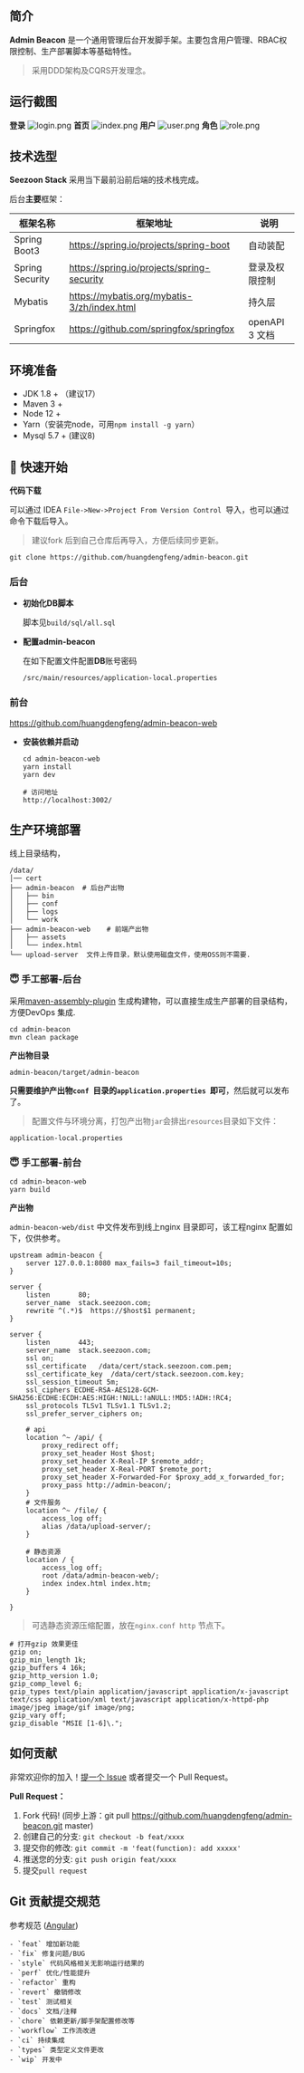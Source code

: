 ## 简介

**Admin Beacon** 是一个通用管理后台开发脚手架。主要包含用户管理、RBAC权限控制、生产部署脚本等基础特性。
> 采用DDD架构及CQRS开发理念。

## 运行截图

**登录**
![login.png](doc%2Fpictures%2Flogin.png)
**首页**
![index.png](doc%2Fpictures%2Findex.png)
**用户**
![user.png](doc%2Fpictures%2Fuser.png)
**角色**
![role.png](doc%2Fpictures%2Frole.png)

## 技术选型

**Seezoon Stack** 采用当下最前沿前后端的技术栈完成。

后台**主要**框架：

| 框架名称            | 框架地址                                        | 说明           |
|-----------------|---------------------------------------------|--------------|
| Spring Boot3    | https://spring.io/projects/spring-boot      | 自动装配         |
| Spring Security | https://spring.io/projects/spring-security  | 登录及权限控制      |
| Mybatis         | https://mybatis.org/mybatis-3/zh/index.html | 持久层          |
| Springfox       | https://github.com/springfox/springfox      | openAPI 3 文档 |

## 环境准备

- JDK 1.8 + （建议17）
- Maven 3 +
- Node 12 +
- Yarn（安装完node，可用`npm install -g yarn`）
- Mysql 5.7 + (建议8)

## 🚀 快速开始

**代码下载**

可以通过 IDEA `File->New->Project From Version Control `导入，也可以通过命令下载后导入。

> 建议fork 后到自己仓库后再导入，方便后续同步更新。

```
git clone https://github.com/huangdengfeng/admin-beacon.git
```

### 后台

- **初始化DB脚本**

  脚本见`build/sql/all.sql`

- **配置admin-beacon**

  在如下配置文件配置**DB**账号密码

  `/src/main/resources/application-local.properties`

### 前台

https://github.com/huangdengfeng/admin-beacon-web

- **安装依赖并启动**

  ```
  cd admin-beacon-web
  yarn install
  yarn dev 
  
  # 访问地址
  http://localhost:3002/
  ```

## 生产环境部署

线上目录结构，

```
/data/
│── cert
├── admin-beacon  # 后台产出物
│   ├── bin
│   ├── conf
│   ├── logs
│   └── work
├── admin-beacon-web    # 前端产出物
│   ├── assets
│   └── index.html
└── upload-server  文件上传目录，默认使用磁盘文件，使用OSS则不需要.
```

### 😇 手工部署-后台

采用[maven-assembly-plugin](http://maven.apache.org/plugins/maven-assembly-plugin/)
生成构建物，可以直接生成生产部署的目录结构，方便DevOps 集成.

```
cd admin-beacon
mvn clean package
```

**产出物目录**

`admin-beacon/target/admin-beacon`

**只需要维护产出物`conf `目录的`application.properties `即可**，然后就可以发布了。

> 配置文件与环境分离，打包产出物`jar`会排出`resources`目录如下文件：

```
application-local.properties
```

### 😇 手工部署-前台

```
cd admin-beacon-web
yarn build
```

**产出物**

`admin-beacon-web/dist` 中文件发布到线上nginx 目录即可，该工程nginx 配置如下，仅供参考。

```
upstream admin-beacon {
    server 127.0.0.1:8080 max_fails=3 fail_timeout=10s;
}

server {
    listen       80;
    server_name  stack.seezoon.com;
    rewrite ^(.*)$  https://$host$1 permanent;
}

server {
    listen       443;
    server_name  stack.seezoon.com;
    ssl on;
    ssl_certificate   /data/cert/stack.seezoon.com.pem; 
    ssl_certificate_key  /data/cert/stack.seezoon.com.key;
    ssl_session_timeout 5m;
    ssl_ciphers ECDHE-RSA-AES128-GCM-SHA256:ECDHE:ECDH:AES:HIGH:!NULL:!aNULL:!MD5:!ADH:!RC4;
    ssl_protocols TLSv1 TLSv1.1 TLSv1.2;
    ssl_prefer_server_ciphers on;

    # api
    location ^~ /api/ {
        proxy_redirect off;
        proxy_set_header Host $host;
        proxy_set_header X-Real-IP $remote_addr;
        proxy_set_header X-Real-PORT $remote_port;
        proxy_set_header X-Forwarded-For $proxy_add_x_forwarded_for;
        proxy_pass http://admin-beacon/;
    }
    # 文件服务
    location ^~ /file/ {
        access_log off;
        alias /data/upload-server/;
    }

    # 静态资源
    location / {
        access_log off;
        root /data/admin-beacon-web/;
        index index.html index.htm;
    }

}
```

> 可选静态资源压缩配置，放在`nginx.conf http` 节点下。

```
# 打开gzip 效果更佳
gzip on;
gzip_min_length 1k;
gzip_buffers 4 16k;
gzip_http_version 1.0;
gzip_comp_level 6;
gzip_types text/plain application/javascript application/x-javascript text/css application/xml text/javascript application/x-httpd-php image/jpeg image/gif image/png;
gzip_vary off;
gzip_disable "MSIE [1-6]\.";
```

## 如何贡献

非常欢迎你的加入！[提一个 Issue](https://github.com/huangdengfeng/admin-beacon/issues) 或者提交一个
Pull Request。

**Pull Request：**

1. Fork 代码! (同步上游：git pull https://github.com/huangdengfeng/admin-beacon.git master)
2. 创建自己的分支: `git checkout -b feat/xxxx`
3. 提交你的修改: `git commit -m 'feat(function): add xxxxx'`
4. 推送您的分支: `git push origin feat/xxxx`
5. 提交`pull request`

## Git 贡献提交规范

参考规范 ([Angular](https://github.com/conventional-changelog/conventional-changelog/tree/master/packages/conventional-changelog-angular))

    - `feat` 增加新功能
    - `fix` 修复问题/BUG
    - `style` 代码风格相关无影响运行结果的
    - `perf` 优化/性能提升
    - `refactor` 重构
    - `revert` 撤销修改
    - `test` 测试相关
    - `docs` 文档/注释
    - `chore` 依赖更新/脚手架配置修改等
    - `workflow` 工作流改进
    - `ci` 持续集成
    - `types` 类型定义文件更改
    - `wip` 开发中

